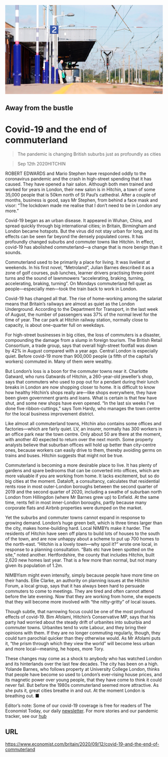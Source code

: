 ![](./images/20200912_BRP001_0.jpg)

## Away from the bustle

# Covid-19 and the end of commuterland

> The pandemic is changing British suburbs just as profoundly as cities

> Sep 12th 2020HITCHIN

ROBERT EDWARDS and Mario Stephen have responded oddly to the coronavirus pandemic and the crash in high-street spending that it has caused. They have opened a hair salon. Although both men trained and worked for years in London, their new salon is in Hitchin, a town of some 35,000 people that is 50km north of St Paul’s cathedral. After a couple of months, business is good, says Mr Stephen, from behind a face mask and visor: “The lockdown made me realise that I don’t need to be in London any more.”

Covid-19 began as an urban disease. It appeared in Wuhan, China, and spread quickly through big international cities; in Britain, Birmingham and London became hotspots. But the virus did not stay urban for long, and its effects can be seen far beyond the densely populated cores. It has profoundly changed suburbs and commuter towns like Hitchin. In effect, covid-19 has abolished commuterland—a change that is more benign than it sounds.

Commuterland used to be primarily a place for living. It was liveliest at weekends. In his first novel, “Metroland”, Julian Barnes described it as a zone of golf courses, pub lunches, learner drivers practising three-point turns and the sound of lawnmowers “accelerating, braking, turning, accelerating, braking, turning”. On Mondays commuterland fell quiet as people—especially men—took the train back to work in London.

Covid-19 has changed all that. The rise of home-working among the salariat means that Britain’s railways are almost as quiet as the London Underground. According to the Department for Transport, in the last week of August, the number of passengers was 37% of the normal level for the time of year. The car park at Hitchin railway station, normally close to capacity, is about one-quarter full on weekdays.

For high-street businesses in big cities, the loss of commuters is a disaster, compounding the damage from a slump in foreign tourism. The British Retail Consortium, a trade group, says that overall high-street footfall was down by 42% in August compared with a year ago. Central London is especially quiet. Before covid-19 more than 900,000 people (a fifth of the capital’s workers) commuted in. Many of them were wealthy.

But London’s loss is a boon for the commuter towns near it. Charlotte Gatward, who runs Gatwards of Hitchin, a 260-year-old jeweller’s shop, says that commuters who used to pop out for a pendant during their lunch breaks in London are now shopping closer to home. It is difficult to know how healthy Hitchin’s shops really are—like shops everywhere, they have been given government grants and loans. What is certain is that few have shut, and some new shops have even opened. “In the last six weeks I’ve done five ribbon-cuttings,” says Tom Hardy, who manages the town centre for the local business improvement district.

Like almost all commuterland towns, Hitchin also contains some offices and factories—which are fairly quiet. LV, an insurer, normally has 300 workers in an office park near the town centre. Only about 50 are there at the moment, with another 40 expected to return over the next month. Some property analysts believe that suburban offices will hold up better than city-centre ones, because workers can easily drive to them, thereby avoiding germs on trains and buses. Hitchin suggests that might not be true.

Commuterland is becoming a more desirable place to live. It has plenty of gardens and spare bedrooms that can be converted into offices, which are more valuable if you are working from home. It lacks excitement, but so do big cities at the moment. Dataloft, a consultancy, calculates that residential rents rose in most outer-London boroughs between the second quarter of 2019 and the second quarter of 2020, including a swathe of suburban north London from Hillingdon (where Mr Barnes grew up) to Enfield. At the same time, rents fell in most inner-London boroughs, partly because many corporate flats and Airbnb properties were dumped on the market.

Yet the suburbs and commuter towns cannot expand in response to growing demand. London’s huge green belt, which is three times larger than the city, makes home-building hard. Local NIMBYs make it harder. The residents of Hitchin have seen off plans to build lots of houses to the south of the town, and are now unhappy about a scheme to put up 700 homes to the north-east. “Hitchin is a lovely town—why spoil it?” wrote one local, in response to a planning consultation. “Bats etc have been spotted on the site,” noted another. Hertfordshire, the county that includes Hitchin, built 2,620 new homes last year. That is a few more than normal, but not many given its population of 1.2m.

NIMBYism might even intensify, simply because people have more time on their hands. Ellie Clarke, an authority on planning issues at the Hitchin Forum, a local group, says that it has always been hard to persuade commuters to come to meetings. They are tired and often cannot attend before the late evening. Now that they are working from home, she expects that they will become more involved with “the nitty-gritty” of local issues.

Though subtle, that narrowing focus could be one of the most profound effects of covid-19. Bim Afolami, Hitchin’s Conservative MP, says that his party had worried about the steady drift of urbanites into suburbia and commuter towns. Urbanites tend to vote Labour, and they bring their opinions with them. If they are no longer commuting regularly, though, they could turn parochial quicker than they otherwise would. As Mr Afolami puts it, “the prism through which they view the world” will become less urban and more local—meaning, he hopes, more Tory.

These changes may come as a shock to anybody who has watched London and its hinterlands over the last few decades. The city has been on a high. Yolande Barnes, who follows property at University College London, thinks that people have become so used to London’s ever-rising house prices, and its magnetic power over young people, that they have come to think it could never fail. But before the 1980s commuterland seemed more attractive. As she puts it, great cities breathe in and out. At the moment London is breathing out. ■

Editor’s note: Some of our covid-19 coverage is free for readers of The Economist Today, our daily [newsletter](https://www.economist.com/https://my.economist.com/user#newsletter). For more stories and our pandemic tracker, see our [hub](https://www.economist.com//news/2020/03/11/the-economists-coverage-of-the-coronavirus)

## URL

https://www.economist.com/britain/2020/09/12/covid-19-and-the-end-of-commuterland
